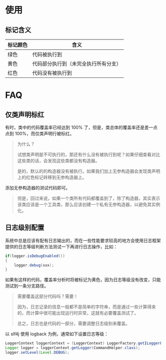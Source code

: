 

# 使用

## 标记含义

| 标记颜色 | 含义                                 |
| -------- | ------------------------------------ |
| 绿色     | 代码被执行到                         |
| 黄色     | 代码部分执行到（未完全执行所有分支） |
| 红色     | 代码没有被执行到                     |



# FAQ

## 仅类声明标红

有时，类中的代码覆盖率已经达到 100% 了，但是，类总体的覆盖率还是差一点点到 100%，而仅类声明行被标红。

> 为什么？
>
> 试想类声明是不可执行的，那还有什么没有被执行到呢？如果仔细查看对比这些类的话，会发现这些类都没有构造器。
>
> 是的，默认的的构造器没有被执行。如果我们加上无参构造器会发现类声明上的红色标记转移到无参构造器上。

添加无参构造器的测试代码即可。

> 但是，回过来说，如果一个类所有代码都覆盖到了，除了构造器，其实表示该类应该是一个工具类，那么应该创建一个私有无参构造器，以避免其实例化。

## 日志级别配置

系统中总是应该有配有日志输出的，而在一些性能要求较高的地方会使用日志框架提供的日志等级判断方法测试一下再进行日志操作，比如：

```java
if(logger.isDebugEnabled())
{
	logger.debug(xxx);
}
```

如果有这样的代码，覆盖率分析时将被标记为黄色，因为日志等级没有改变，只能测试到一条分支路径。

> 需要覆盖这部分代码吗？需要！
>
> 因为，日志记录的信息一般都不是简单的字符串，而是通过一些计算得来的，而计算中很可能出现运行时异常，这就有必要覆盖测试了。
>
> 总之，日志也是代码的一部分，需要调整日志级别来覆盖。

以 slf4j 使用 logback 为例，通常如下设置日志等级：

```java
LoggerContext loggerContext = (LoggerContext) LoggerFactory.getILoggerFactory();
Logger logger = loggerContext.getLogger(CommandHelper.class);
logger.setLevel(Level.DEBUG);
```

